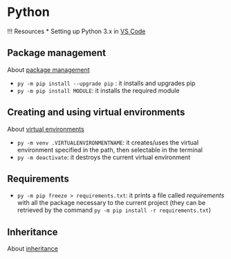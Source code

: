# Python

!!! Resources
    * Setting up Python 3.x in [VS Code](https://code.visualstudio.com/docs/python/python-tutorial)

## Package management

About [package management](https://docs.python.org/3/installing/index.html)

* `py -m pip install --upgrade pip` : it installs and upgrades pip
* `py -m pip install MODULE`: it installs the required module

## Creating and using virtual environments

About [virtual environments](https://packaging.python.org/tutorials/installing-packages/#creating-virtual-environments)

* `py -m venv .VIRTUALENVIRONMENTNAME`: it creates/uses the virtual environment specified in the path, then selectable in the terminal
* `py -m deactivate`: it destroys the current virtual environment

## Requirements

* `py -m pip freeze > requirements.txt`: it prints a file called _requirements_ with all the package necessary to the current project (they can be retrieved by the command `py -m pip install -r requirements.txt`)

## Inheritance

About [inheritance](https://docs.python.org/3/tutorial/classes.html#inheritance)